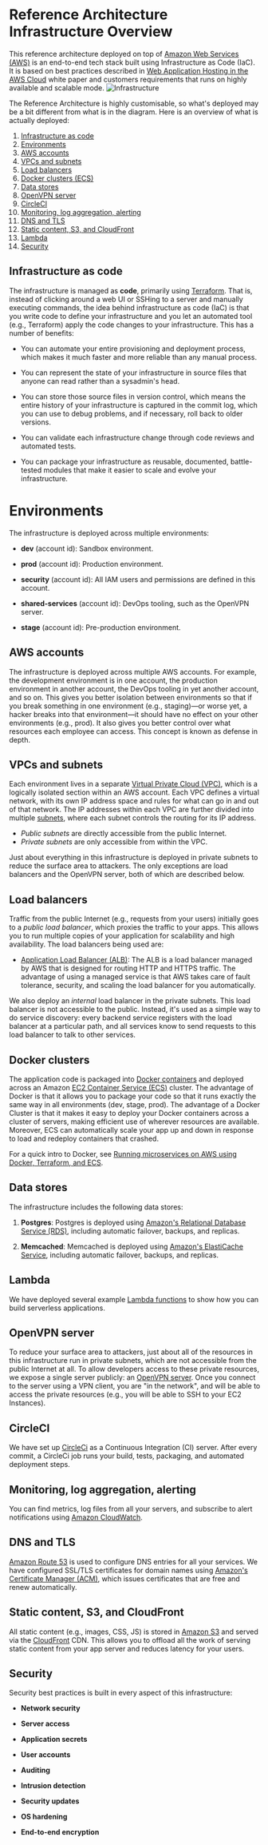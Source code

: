 # <client> Reference Architecture Infrastructure Overview

This reference architecture deployed on top of [Amazon Web Services (AWS)](https://aws.amazon.com) is an end-to-end tech stack built using Infrastructure as Code (IaC). 
 It is based on best practices described in [Web Application Hosting in the AWS Cloud](https://d1.awsstatic.com/whitepapers/aws-web-hosting-best-practices.pdf) white paper and customers requirements that runs on highly available and scalable mode. 
![Infrastructure](images/reference-architecture.png)

The Reference Architecture is highly customisable, so what's deployed may be a bit different from what is in the diagram.  Here is an overview of what is actually deployed:

1. [Infrastructure as code](#infrastructure-as-code)
1. [Environments](#environments)
1. [AWS accounts](#aws-accounts)
1. [VPCs and subnets](#vpcs-and-subnets)
1. [Load balancers](#load-balancers)
1. [Docker clusters (ECS)](#docker-clusters)
1. [Data stores](#data-stores)
1. [OpenVPN server](#openvpn-server)
1. [CircleCI](#circleci)
1. [Monitoring, log aggregation, alerting](#monitoring-log-aggregation-alerting)
1. [DNS and TLS](#dns-and-tls)
1. [Static content, S3, and CloudFront](#static-content-s3-and-cloudfront)
1. [Lambda](#lambda)
1. [Security](#security)




## Infrastructure as code

The infrastructure is managed as **code**, primarily using [Terraform](https://www.terraform.io/). 
That is, instead of clicking around a web UI or SSHing to a server and manually executing commands, the idea behind 
infrastructure as code (IaC) is that you write code to define your infrastructure and you let an automated tool (e.g.,
Terraform) apply the code changes to your infrastructure. This has a number of benefits:

* You can automate your entire provisioning and deployment process, which makes it much faster and more reliable than 
  any manual process.

* You can represent the state of your infrastructure in source files that anyone can read rather than a sysadmin's head.

* You can store those source files in version control, which means the entire history of your infrastructure is 
  captured in the commit log, which you can use to debug problems, and if necessary, roll back to older versions.

* You can validate each infrastructure change through code reviews and automated tests.

* You can package your infrastructure as reusable, documented, battle-tested modules that make it easier to scale and 
  evolve your infrastructure. 

# Environments

The infrastructure is deployed across multiple environments:

* **dev** (account id): Sandbox environment. 

* **prod** (account id): Production environment. 

* **security** (account id): All IAM users and permissions are defined in this account. 

* **shared-services** (account id): DevOps tooling, such as the OpenVPN server. 

* **stage** (account id): Pre-production environment. 





## AWS accounts

The infrastructure is deployed across multiple AWS accounts. For example, the development environment is in one account,
the production environment in another account, the DevOps tooling in yet another account, and so on. This gives you 
better isolation between environments so that if you break something in one environment (e.g., staging)—or worse yet, a 
hacker breaks into that environment—it should have no effect on your other environments (e.g., prod). It also gives you
better control over what resources each employee can access. This concept is known as defense in depth. 


## VPCs and subnets

Each environment lives in a separate [Virtual Private Cloud (VPC)](https://aws.amazon.com/vpc/), which is a logically 
isolated section within an AWS account. Each VPC defines a virtual network, with its own IP address space and rules for 
what can go in and out of that network. The IP addresses within each VPC are further divided into multiple 
[subnets](http://docs.aws.amazon.com/AmazonVPC/latest/UserGuide/VPC_Subnets.html), where each subnet controls the 
routing for its IP address. 

* *Public subnets* are directly accessible from the public Internet.
* *Private subnets* are only accessible from within the VPC. 

Just about everything in this infrastructure is deployed in private subnets to reduce the surface area to attackers. 
The only exceptions are load balancers and the OpenVPN server, both of which are described below. 

## Load balancers

Traffic from the public Internet (e.g., requests from your users) initially goes to a *public load balancer*, which 
proxies the traffic to your apps. This allows you to run multiple copies of your application for scalability and high 
availability. The load balancers being used are:

* [Application Load Balancer (ALB)](https://aws.amazon.com/elasticloadbalancing/applicationloadbalancer/): The ALB is a
  load balancer managed by AWS that is designed for routing HTTP and HTTPS traffic. The advantage of using a managed
  service is that AWS takes care of fault tolerance, security, and scaling the load balancer for you automatically.
 

We also deploy an *internal* load balancer in the private subnets. This load balancer is not accessible to the public.
Instead, it's used as a simple way to do service discovery: every backend service registers with the load balancer at a
particular path, and all services know to send requests to this load balancer to talk to other services.




## Docker clusters

The application code is packaged into [Docker containers](http://docker.com/) and deployed across an Amazon
[EC2 Container Service (ECS)](https://aws.amazon.com/ecs/) cluster.
The advantage of Docker is that it allows you to package
your code so that it runs exactly the same way in all environments (dev, stage, prod). The advantage of a Docker 
Cluster is that it makes it easy to deploy your Docker containers across a cluster of servers, making efficient use of
wherever resources are available. Moreover, ECS can automatically scale your app up and down in response to load and 
redeploy containers that crashed.

For a quick intro to Docker, see [Running microservices on AWS using Docker, Terraform, and 
ECS](http://www.ybrikman.com/writing/2016/03/31/infrastructure-as-code-microservices-aws-docker-terraform-ecs/).


## Data stores

The infrastructure includes the following data stores:

1. **Postgres**: Postgres is deployed using [Amazon's Relational Database Service 
  (RDS)](https://aws.amazon.com/rds/), including automatic failover, backups, and replicas. 
  
  
  1. **Memcached**: Memcached is deployed using [Amazon's ElastiCache 
  Service](https://aws.amazon.com/elasticache/), including automatic failover, backups, and replicas. 



## Lambda

We have deployed several example [Lambda functions](https://aws.amazon.com/lambda/) to show how you can build 
serverless applications. 

## OpenVPN server

To reduce your surface area to attackers, just about all of the resources in this infrastructure run in private subnets, 
which are not accessible from the public Internet at all. To allow developers access to these 
private resources, we expose a single server publicly: an [OpenVPN server](https://openvpn.net/). Once you connect to 
the server using a VPN client, you are "in the network", and will be able to access the private resources (e.g., you 
will be able to SSH to your EC2 Instances).


## CircleCI

We have set up [CircleCi](https://circleci.com/) as a Continuous Integration (CI) server. After every commit, a CircleCi 
job runs your build, tests, packaging, and automated deployment steps.
 
## Monitoring, log aggregation, alerting

You can find metrics, log files from all your servers, and subscribe to alert notifications using [Amazon 
CloudWatch](https://aws.amazon.com/cloudwatch/).  


## DNS and TLS

[Amazon Route 53](https://aws.amazon.com/route53/) is used to configure DNS entries for all your services. We
have configured SSL/TLS certificates for domain names using [Amazon's Certificate Manager 
(ACM)](https://aws.amazon.com/certificate-manager/), which issues certificates that are free and renew automatically.


## Static content, S3, and CloudFront

All static content (e.g., images, CSS, JS) is stored in [Amazon S3](https://aws.amazon.com/s3/) and served via the 
[CloudFront](https://aws.amazon.com/cloudfront/) CDN. This allows you to offload all the work of serving static content 
from your app server and reduces latency for your users.

## Security

Security best practices is built in every aspect of this infrastructure:
 
* **Network security**

* **Server access**

* **Application secrets**
 
* **User accounts**
 
* **Auditing**

* **Intrusion detection**

* **Security updates**

* **OS hardening**

* **End-to-end encryption**

